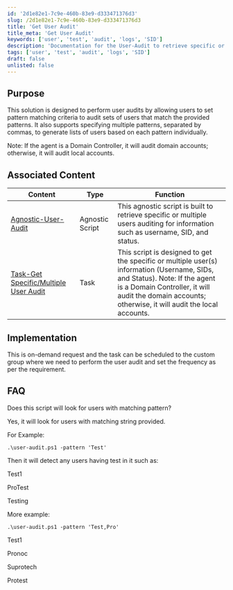 ```yaml
---
id: '2d1e82e1-7c9e-460b-83e9-d333471376d3'
slug: /2d1e82e1-7c9e-460b-83e9-d333471376d3
title: 'Get User Audit'
title_meta: 'Get User Audit'
keywords: ['user', 'test', 'audit', 'logs', 'SID']
description: 'Documentation for the User-Audit to retrieve specific or multiple users auditing for information username, sids, and status using the string pattern match'
tags: ['user', 'test', 'audit', 'logs', 'SID']
draft: false
unlisted: false
---
```


## Purpose
This solution is designed to perform user audits by allowing users to set pattern matching criteria to audit sets of users that match the provided patterns. It also supports specifying multiple patterns, separated by commas, to generate lists of users based on each pattern individually.

Note: If the agent is a Domain Controller, it will audit domain accounts; otherwise, it will audit local accounts.

## Associated Content
| Content                  | Type             | Function                                                                                          |
|--------------------------|------------------|---------------------------------------------------------------------------------------------------|
| [Agnostic-User-Audit](/docs/powershell/User-Audit.md)     | Agnostic Script  | This agnostic script is built to retrieve specific or multiple users auditing for information such as username, SID, and status. |
| [Task-Get Specific/Multiple User Audit](/docs/359dfd23-db61-4c14-99e5-16e3b723ace4) | Task     | This script is designed to get the specific or multiple user(s) information (Username, SIDs, and Status). Note: If the agent is a Domain Controller, it will audit the domain accounts; otherwise, it will audit the local accounts. |

## Implementation

This is on-demand request and the task can be scheduled to the custom group where we need to perform the user audit and set the frequency as per the requirement.

## FAQ
Does this script will look for users with matching pattern?

Yes, it will look for users with matching string provided.

For Example:

`.\user-audit.ps1 -pattern 'Test'`

Then it will detect any users having test in it such as:

Test1

ProTest

Testing

More example:

`.\user-audit.ps1 -pattern 'Test,Pro'`

Test1

Pronoc

Suprotech

Protest
